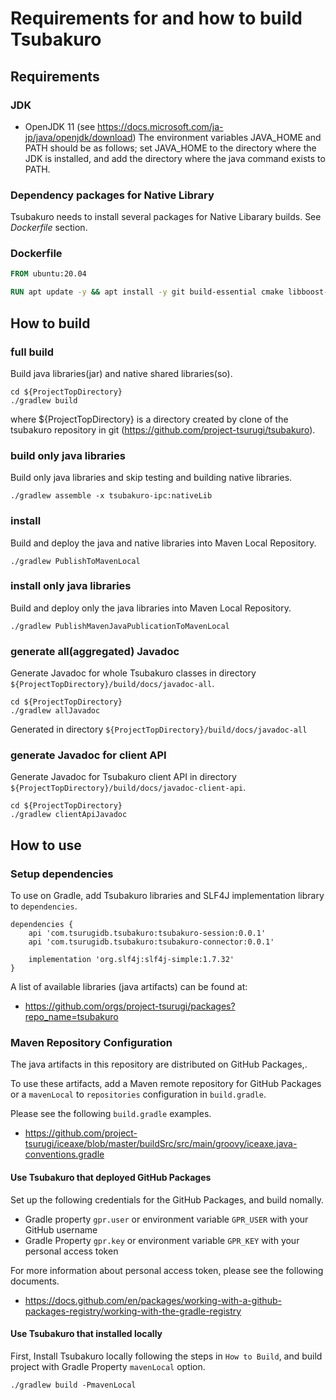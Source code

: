 # Requirements for and how to build Tsubakuro

## Requirements

### JDK
* OpenJDK 11 (see https://docs.microsoft.com/ja-jp/java/openjdk/download)
The environment variables JAVA_HOME and PATH should be as follows;
set JAVA_HOME to the directory where the JDK is installed,
and add the directory where the java command exists to PATH.

### Dependency packages for Native Library
Tsubakuro needs to install several packages for Native Libarary builds.
See *Dockerfile* section.

### Dockerfile

```dockerfile
FROM ubuntu:20.04

RUN apt update -y && apt install -y git build-essential cmake libboost-system-dev openjdk-11-jdk
```

###

## How to build

### full build
Build java libraries(jar) and native shared libraries(so).

```
cd ${ProjectTopDirectory}
./gradlew build
```
where ${ProjectTopDirectory} is a directory created by clone of the tsubakuro repository in git (https://github.com/project-tsurugi/tsubakuro).


### build only java libraries
Build only java libraries and skip testing and building native libraries.

```
./gradlew assemble -x tsubakuro-ipc:nativeLib
```

### install
Build and deploy the java and native libraries into Maven Local Repository.
```
./gradlew PublishToMavenLocal
```

### install only java libraries
Build and deploy only the java libraries into Maven Local Repository.
```
./gradlew PublishMavenJavaPublicationToMavenLocal
```

### generate all(aggregated) Javadoc
Generate Javadoc for whole Tsubakuro classes in directory `${ProjectTopDirectory}/build/docs/javadoc-all`.
```
cd ${ProjectTopDirectory}
./gradlew allJavadoc
```

Generated in directory `${ProjectTopDirectory}/build/docs/javadoc-all`

### generate Javadoc for client API
Generate Javadoc for Tsubakuro client API in directory `${ProjectTopDirectory}/build/docs/javadoc-client-api`.

```
cd ${ProjectTopDirectory}
./gradlew clientApiJavadoc
```

## How to use

### Setup dependencies
To use on Gradle, add Tsubakuro libraries and SLF4J implementation library to `dependencies`.

```
dependencies {
    api 'com.tsurugidb.tsubakuro:tsubakuro-session:0.0.1'
    api 'com.tsurugidb.tsubakuro:tsubakuro-connector:0.0.1'

    implementation 'org.slf4j:slf4j-simple:1.7.32'
}
```

A list of available libraries (java artifacts) can be found at:
* https://github.com/orgs/project-tsurugi/packages?repo_name=tsubakuro

### Maven Repository Configuration
The java artifacts in this repository are distributed on GitHub Packages,.

To use these artifacts, add a Maven remote repository for GitHub Packages or a `mavenLocal` to `repositories` configuration in `build.gradle`.

Please see the following `build.gradle` examples.
* https://github.com/project-tsurugi/iceaxe/blob/master/buildSrc/src/main/groovy/iceaxe.java-conventions.gradle

#### Use Tsubakuro that deployed GitHub Packages

Set up the following credentials for the GitHub Packages, and build nomally.
* Gradle property `gpr.user` or environment variable `GPR_USER` with your GitHub username
* Gradle Property `gpr.key` or environment variable `GPR_KEY` with your personal access token

For more information about personal access token, please see the following documents.
* https://docs.github.com/en/packages/working-with-a-github-packages-registry/working-with-the-gradle-registry


#### Use Tsubakuro that installed locally

First, Install Tsubakuro locally following the steps in `How to Build`, and build project with Gradle Property `mavenLocal` option.

```
./gradlew build -PmavenLocal
```
